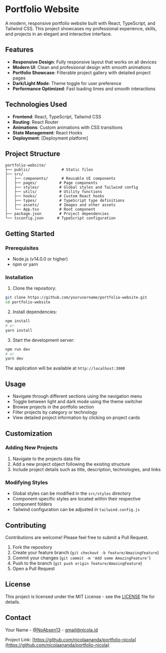 # Portfolio Website

A modern, responsive portfolio website built with React, TypeScript, and Tailwind CSS. This project showcases my professional experience, skills, and projects in an elegant and interactive interface.

## Features

- **Responsive Design**: Fully responsive layout that works on all devices
- **Modern UI**: Clean and professional design with smooth animations
- **Portfolio Showcase**: Filterable project gallery with detailed project pages
- **Dark/Light Mode**: Theme toggle for user preference
- **Performance Optimized**: Fast loading times and smooth interactions

## Technologies Used

- **Frontend**: React, TypeScript, Tailwind CSS
- **Routing**: React Router
- **Animations**: Custom animations with CSS transitions
- **State Management**: React Hooks
- **Deployment**: [Deployment platform]

## Project Structure

```
portfolio-website/
├── public/              # Static files
├── src/
│   ├── components/      # Reusable UI components
│   ├── pages/          # Page components
│   ├── styles/         # Global styles and Tailwind config
│   ├── utils/          # Utility functions
│   ├── hooks/          # Custom React hooks
│   ├── types/          # TypeScript type definitions
│   ├── assets/         # Images and other assets
│   └── App.tsx         # Root component
├── package.json        # Project dependencies
└── tsconfig.json      # TypeScript configuration
```

## Getting Started

### Prerequisites

- Node.js (v14.0.0 or higher)
- npm or yarn

### Installation

1. Clone the repository:
```bash
git clone https://github.com/yourusername/portfolio-website.git
cd portfolio-website
```

2. Install dependencies:
```bash
npm install
# or
yarn install
```

3. Start the development server:
```bash
npm run dev
# or
yarn dev
```

The application will be available at `http://localhost:3000`

## Usage

- Navigate through different sections using the navigation menu
- Toggle between light and dark mode using the theme switcher
- Browse projects in the portfolio section
- Filter projects by category or technology
- View detailed project information by clicking on project cards

## Customization

### Adding New Projects

1. Navigate to the projects data file
2. Add a new project object following the existing structure
3. Include project details such as title, description, technologies, and links

### Modifying Styles

- Global styles can be modified in the `src/styles` directory
- Component-specific styles are located within their respective component folders
- Tailwind configuration can be adjusted in `tailwind.config.js`

## Contributing

Contributions are welcome! Please feel free to submit a Pull Request.

1. Fork the repository
2. Create your feature branch (`git checkout -b feature/AmazingFeature`)
3. Commit your changes (`git commit -m 'Add some AmazingFeature'`)
4. Push to the branch (`git push origin feature/AmazingFeature`)
5. Open a Pull Request

## License

This project is licensed under the MIT License - see the [LICENSE](LICENSE) file for details.

## Contact

Your Name - [@NoAbsen13](https://twitter.com/NoAbsen13) - gmail@nicola.id

Project Link: [https://github.com/nicolaananda/portfolio-nicola](https://github.com/nicolaananda/portfolio-nicola)
